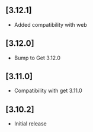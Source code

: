 ## [3.12.1]
* Added compatibility with web

## [3.12.0]
* Bump to Get 3.12.0

## [3.11.0]
- Compatibility with get 3.11.0

## [3.10.2]
- Initial release
